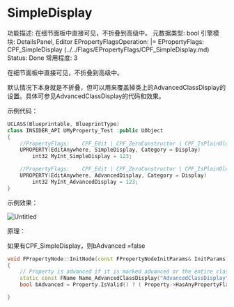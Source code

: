 # SimpleDisplay

功能描述: 在细节面板中直接可见，不折叠到高级中。
元数据类型: bool
引擎模块: DetailsPanel, Editor
EPropertyFlagsOperation: |=
EPropertyFlags: CPF_SimpleDisplay (../../Flags/EPropertyFlags/CPF_SimpleDisplay.md)
Status: Done
常用程度: 3

在细节面板中直接可见，不折叠到高级中。

默认情况下本身就是不折叠，但可以用来覆盖掉类上的AdvancedClassDisplay的设置。具体可参见AdvancedClassDisplay的代码和效果。

示例代码：

```cpp
UCLASS(Blueprintable, BlueprintType)
class INSIDER_API UMyProperty_Test :public UObject
{
	//PropertyFlags:	CPF_Edit | CPF_ZeroConstructor | CPF_IsPlainOldData | CPF_NoDestructor | CPF_SimpleDisplay | CPF_HasGetValueTypeHash | CPF_NativeAccessSpecifierPublic 
	UPROPERTY(EditAnywhere, SimpleDisplay, Category = Display)
		int32 MyInt_SimpleDisplay = 123;

	//PropertyFlags:	CPF_Edit | CPF_ZeroConstructor | CPF_IsPlainOldData | CPF_NoDestructor | CPF_AdvancedDisplay | CPF_HasGetValueTypeHash | CPF_NativeAccessSpecifierPublic 
	UPROPERTY(EditAnywhere, AdvancedDisplay, Category = Display)
		int32 MyInt_AdvancedDisplay = 123;
}
```

示例效果：

![Untitled](SimpleDisplay/Untitled.png)

原理：

如果有CPF_SimpleDisplay，则bAdvanced =false

```cpp
void FPropertyNode::InitNode(const FPropertyNodeInitParams& InitParams)
{
	// Property is advanced if it is marked advanced or the entire class is advanced and the property not marked as simple
	static const FName Name_AdvancedClassDisplay("AdvancedClassDisplay");
	bool bAdvanced = Property.IsValid() ? ( Property->HasAnyPropertyFlags(CPF_AdvancedDisplay) || ( !Property->HasAnyPropertyFlags( CPF_SimpleDisplay ) && Property->GetOwnerClass() && Property->GetOwnerClass()->GetBoolMetaData(Name_AdvancedClassDisplay) ) ) : false;

}
```